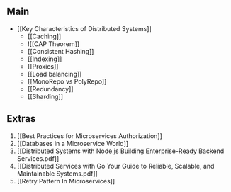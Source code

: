 
## Main
- [[Key Characteristics of Distributed Systems]]
	- [[Caching]]
	- ![[CAP Theorem]]
	- [[Consistent Hashing]]
	- [[Indexing]]
	- [[Proxies]]
	- [[Load balancing]]
	- [[MonoRepo vs PolyRepo]]
	- [[Redundancy]]
	- [[Sharding]]

## Extras
1. [[Best Practices for Microservices Authorization]]
2. [[Databases in a Microservice World]]
3. [[Distributed Systems with Node.js Building Enterprise-Ready Backend Services.pdf]]
4. [[Distributed Services with Go Your Guide to Reliable, Scalable, and Maintainable Systems.pdf]]
5. [[Retry Pattern In Microservices]]